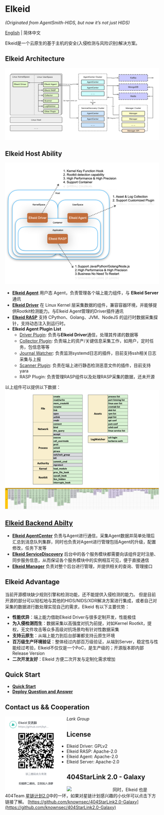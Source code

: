 # Elkeid

*(Originated from AgentSmith-HIDS, but now it’s not just HIDS)*

[English](README.md) | 简体中文

Elkeid是一个云原生的基于主机的安全(入侵检测与风险识别)解决方案。

## Elkeid Architecture

<img src="server/docs/server.png"/>

##  Elkeid Host Ability
<img src="./Ability_1.png"/>

* **[Elkeid Agent](https://github.com/bytedance/Elkeid/blob/main/agent/README-zh_CN.md)** 用户态 Agent，负责管理各个端上能力组件，与 **Elkeid Server** 通讯
* **[Elkeid Driver](https://github.com/bytedance/Elkeid/blob/main/agent/driver/README-zh_CN.md)** 在 Linux Kernel 层采集数据的组件，兼容容器环境，并能够提供Rootkit检测能力。与Elkeid Agent管理的Driver插件通讯
* **[Elkeid RASP](https://github.com/bytedance/Elkeid/tree/main/rasp)** 支持 CPython、Golang、JVM、NodeJS 的运行时数据采集探针，支持动态注入到运行时。
* **Elkeid Agent Plugin List**
  * [Driver Plugin](https://github.com/bytedance/Elkeid/blob/main/agent/driver/README-zh_CN.md): 负责与**Elkeid Driver**通信，处理其传递的数据等
  * [Collector Plugin](https://github.com/bytedance/Elkeid/blob/main/agent/collector/README-zh_CN.md): 负责端上的资产/关键信息采集工作，如用户，定时任务，包信息等等
  * [Journal Watcher](https://github.com/bytedance/Elkeid/blob/main/agent/journal_watcher/README-zh_CN.md): 负责监测systemd日志的插件，目前支持ssh相关日志采集与上报
  * [Scanner Plugin](https://github.com/bytedance/Elkeid/blob/main/agent/scanner/README-zh_CN.md): 负责在端上进行静态检测恶意文件的插件，目前支持yara
  * RASP Plugin: 负责管理RASP组件以及处理RASP采集的数据，还未开源
  

以上组件可以提供以下数据：
<img src="./data_index.png"/>
<img src="./data.jpg"/>



## [Elkeid Backend Abilty](https://github.com/bytedance/Elkeid/blob/main/server/README-zh_CN.md)
* **[Elkeid AgentCenter](https://github.com/bytedance/Elkeid/tree/main/server/agent_center)** 负责与Agent进行通信，采集Agent数据并简单处理后汇总到消息队列集群，同时也负责对Agent进行管理包括Agent的升级，配置修改，任务下发等
* **[Elkeid ServiceDiscovery](https://github.com/bytedance/Elkeid/tree/main/server/service_discovery)** 后台中的各个服务模块都需要向该组件定时注册、同步服务信息，从而保证各个服务模块中的实例相互可见，便于直接通信
* **[Elkeid Manager](https://github.com/bytedance/Elkeid/tree/main/server/manager)** 负责对整个后台进行管理，并提供相关的查询、管理接口


## Elkeid Advantage
当前开源模块缺少规则引擎和检测功能，还不能提供入侵检测的能力。 但是目前开源的部分可以轻松地与其他的HIDS/NIDS/XDR解决方案进行集成，或者自己对采集的数据进行数处理实现自己的需求，Elkeid 有以下主要优势：

* **性能优异**：端上能力借助Elkeid Driver与很多定制开发，性能极佳
* **为入侵检测而生**：数据采集以高强度对抗为前提，对如Kernel Rootkit，提权，无文件攻击等众多高级对抗场景均有针对性数据采集
* **支持云原生**：从端上能力到后台部署都支持云原生环境
* **百万级生产环境验证**：整体经过内部百万级验证，从端到Server，稳定性与性能经过考验，Elkeid不仅仅是一个PoC，是生产级的；开源版本即内部Release Version
* **二次开发友好**：Elkeid 方便二次开发与定制化需求增加

## Quick Start
* **[Quick Start](server/docs/quick-start-zh_CN.md)**
* **[Deploy Question and Answer](server/docs/qa-zh_CN.md)**

## Contact us && Cooperation

<img src="./Lark.png" width="40%" style="float:left;"/>

*Lark Group*

## License
* Elkeid Driver: GPLv2
* Elkeid RASP: Apache-2.0
* Elkeid Agent: Apache-2.0
* Elkeid Server: Apache-2.0


## 404StarLink 2.0 - Galaxy
<img src="https://github.com/knownsec/404StarLink-Project/raw/master/logo.png" width="30%" style="float:left;"/>

同时，Elkeid 也是 404Team [星链计划2.0](https://github.com/knownsec/404StarLink2.0-Galaxy)中的一环，如果对星链计划感兴趣的小伙伴可以点击下方链接了解。
[https://github.com/knownsec/404StarLink2.0-Galaxy](https://github.com/knownsec/404StarLink2.0-Galaxy)
